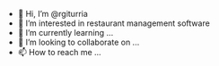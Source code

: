 - 👋 Hi, I’m @rgiturria
- 👀 I’m interested in restaurant management software
- 🌱 I’m currently learning ...
- 💞️ I’m looking to collaborate on ...
- 📫 How to reach me ...

<!---
rgiturria/rgiturria is a ✨ special ✨ repository because its `README.md` (this file) appears on your GitHub profile.
You can click the Preview link to take a look at your changes.
--->
